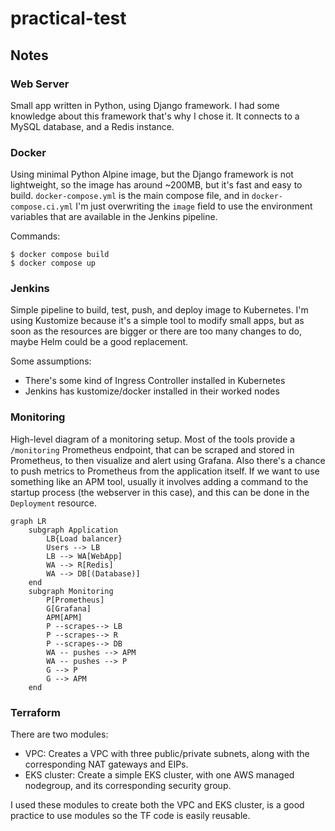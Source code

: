 # practical-test

## Notes

### Web Server
Small app written in Python, using Django framework. I had some knowledge about this framework that's why I chose it.
It connects to a MySQL database, and a Redis instance.

### Docker
Using minimal Python Alpine image, but the Django framework is not lightweight, so the image has around ~200MB, but it's fast and easy to build. `docker-compose.yml` is the main compose file, and in `docker-compose.ci.yml` I'm just overwriting the `image` field to use the environment variables that are available in the Jenkins pipeline.

Commands:
```
$ docker compose build
$ docker compose up
```

### Jenkins

Simple pipeline to build, test, push, and deploy image to Kubernetes. I'm using Kustomize because it's a simple tool to modify small apps, but as soon as the resources are bigger or there are too many changes to do, maybe Helm could be a good replacement.

Some assumptions:
* There's some kind of Ingress Controller installed in Kubernetes
* Jenkins has kustomize/docker installed in their worked nodes

### Monitoring

High-level diagram of a monitoring setup. Most of the tools provide a `/monitoring` Prometheus endpoint, that can
be scraped and stored in Prometheus, to then visualize and alert using Grafana. Also there's a chance to push
metrics to Prometheus from the application itself. If we want to use something like an APM tool, usually it involves adding a command to the startup process (the webserver in this case), and this can be done in the `Deployment` resource.

```mermaid
graph LR
    subgraph Application
        LB{Load balancer}
        Users --> LB
        LB --> WA[WebApp]
        WA --> R[Redis]
        WA --> DB[(Database)]
    end
    subgraph Monitoring
        P[Prometheus]
        G[Grafana]
        APM[APM]
        P --scrapes--> LB
        P --scrapes--> R
        P --scrapes--> DB
        WA -- pushes --> APM
        WA -- pushes --> P
        G --> P
        G --> APM
    end
```

### Terraform

There are two modules:
* VPC: Creates a VPC with three public/private subnets, along with the corresponding NAT gateways and EIPs.
* EKS cluster: Create a simple EKS cluster, with one AWS managed nodegroup, and its corresponding security group.

I used these modules to create both the VPC and EKS cluster, is a good practice to use modules so the TF code is easily reusable.

